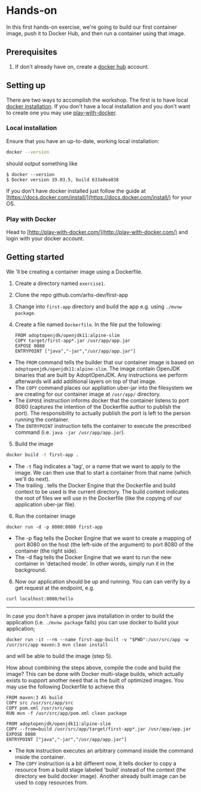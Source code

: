 # Hands-on
In this first hands-on exercise, we're going to build our first container image, push it to Docker Hub, and then run a container using that image.

## Prerequisites
1. If don't already have on, create a [docker hub](https://hub.docker.com/) account. 

## Setting up  
There are two ways to accomplish the workshop. The first is to have local [docker installation](https://docs.docker.com/v17.09/engine/installation/). If you don't have a local installation and you don't want to create one you may use [play-with-docker](http://play-with-docker.com/).

### Local installation
Ensure that you have an up-to-date, working local installation:

```bash
docker --version
```
should output something like 

```
$ docker --version 
$ Docker version 19.03.5, build 633a0ea838
```
If you don't have docker installed just follow the guide at [https://docs.docker.com/install/](https://docs.docker.com/install/) for your OS. 

### Play with Docker
Head to [http://play-with-docker.com/](http://play-with-docker.com/) and login with your docker account.

## Getting started
We 'll be creating a container image using a Dockerfile.

1. Create a directory named `exercise1`.
2. Clone the repo github.com/arhs-dev/first-app
3. Change into `first-app` directory and build the app e.g. using `./mvnw package`.
4. Create a file named `Dockerfile`. In the file put the following:

	```
	FROM adoptopenjdk/openjdk11:alpine-slim
	COPY target/first-app*.jar /usr/app/app.jar
	EXPOSE 8080
	ENTRYPOINT ["java","-jar","/usr/app/app.jar"]
	```
	
  - The `FROM` command tells the builder that our container image is based on `adoptopenjdk/openjdk11:alpine-slim`. The image contain OpenJDK binaries that are built by AdoptOpenJDK. Any instructions we perform afterwards will add additional layers on top of that image. 
  - The `COPY` command places our appliation uber-jar into the filesystem we are creating for our container image at `/usr/app/` directory.
  - The `EXPOSE` instruction informs docker that the container listens to port 8080 (captures the intention of the Dockerfile author to publish the port). The responsibility to actually publish the port is left to the person running the container.
  - The `ENTRYPOINT` instruction tells the container to execute the prescribed command (i.e. `java -jar /usr/app/app.jar`).  

5. Build the image
```sh
docker build -t first-app .
```

  - The `-t` flag indicates a 'tag', or a name that we want to apply to the image. We can then use that to start a container from that name (which we'll do next).
  -  The trailing . tells the Docker Engine that the Dockerfile and build context to be used is the current directory. The build context indicates the root of files we will use in the Dockerfile (like the copying of our application uber-jar file).

6. Run the container image
```
docker run -d -p 8080:8080 first-app
``` 

  - The -p flag tells the Docker Engine that we want to create a mapping of port 8080 on the host (the left-side of the argument) to port 8080 of the container (the right side).
  - The -d flag tells the Docker Engine that we want to run the new container in 'detached mode'. In other words, simply run it in the background.
  
6. Now our application should be up and running. You can can verify by a get request at the endpoint, e.g. 
```bash
curl localhost:8080/hello
```

---
In case you don't have a proper java installation in order to build the application (i.e. `./mvnw package` fails) you can use docker to build your application;
```
docker run -it --rm --name first-app-built -v "$PWD":/usr/src/app -w /usr/src/app maven:3 mvn clean install
```
and will be able to build the image (step 5).

How about combining the steps above, compile the code and build the image? This can be done with Docker multi-stage builds, which actually exists to support another need that is the built of optimized images. You may use the following Dockerfile to achieve this
```
FROM maven:3 AS build
COPY src /usr/src/app/src
COPY pom.xml /usr/src/app
RUN mvn -f /usr/src/app/pom.xml clean package

FROM adoptopenjdk/openjdk11:alpine-slim
COPY --from=build /usr/src/app/target/first-app*.jar /usr/app/app.jar
EXPOSE 8080
ENTRYPOINT ["java","-jar","/usr/app/app.jar"]
```
  - The `RUN` instruction executes an arbitrary command inside the command inside the container.
  - The `COPY` instruction is a bit different now, it tells docker to copy a resource from a build stage labeled 'build' instead of the context (the directory we build docker image). Another already built image can be used to copy resources from.
``` 
